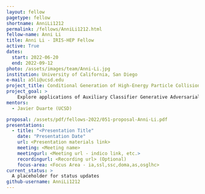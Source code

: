 ```yaml
---
layout: fellow
pagetype: fellow
shortname: AnniLi1212
permalink: /fellows/AnniLi1212.html
fellow-name: Anni Li
title: Anni Li - IRIS-HEP Fellow
active: True
dates:
  start: 2022-06-20
  end: 2022-09-12
photo: /assets/images/team/Anni-Li.jpg
institution: University of California, San Diego
e-mail: a5li@ucsd.edu
project_title: Conditional Generation of High-Energy Particle Collisions with Graph Networks
project_goal: >
    Explore applications of Auxiliary Classifier Generative Adversarial Networks in GNNs for conditional generation of jets. This network combines features of both MPGAN and ACGAN, being able to generate a conditional classifier GAN using graph neural networks. The expected outcome is a strong ACGAN+MPGAN algorithm using a GNN to conditionally generate jets with high fidelity.
mentors:
  - Javier Duarte (UCSD)

proposal: /assets/pdf/fellows-2022/051-proposal-Anni-Li.pdf
presentations:
  - title: "<Presentation Title"
    date: "Presentation Date"
    url: <Presentation materials link>
    meeting: <Meeting name>
    meetingurl: <Meeting url - indico link, etc.>
    recordingurl: <Recording url> (Optional)
    focus-area: <Focus Area - ia,ssl,ssc,doma,as,osglhc>
current_status: >
  A placeholder for status updates
github-username: AnniLi1212
---
```

